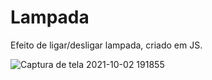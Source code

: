# Lampada

Efeito de ligar/desligar lampada, criado em JS.


![Captura de tela 2021-10-02 191855](https://user-images.githubusercontent.com/75036802/135733174-462d01a4-2906-4fa5-b268-71dee4492d35.jpg)

